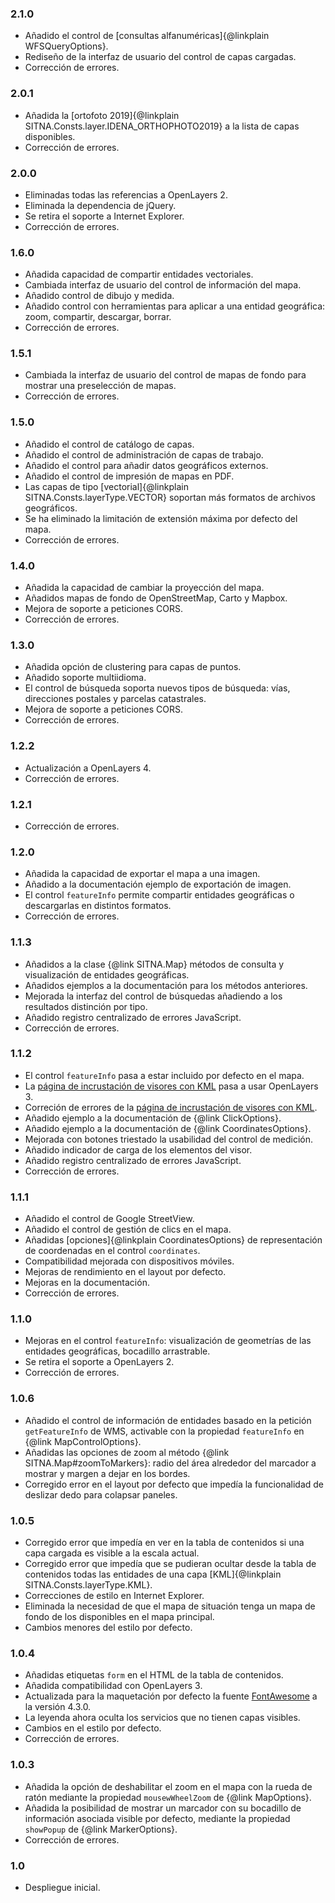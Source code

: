 ### 2.1.0

- Añadido el control de [consultas alfanuméricas]{@linkplain WFSQueryOptions}.
- Rediseño de la interfaz de usuario del control de capas cargadas.
- Corrección de errores.

### 2.0.1

- Añadida la [ortofoto 2019]{@linkplain SITNA.Consts.layer.IDENA_ORTHOPHOTO2019} a la lista de capas disponibles.
- Corrección de errores.

### 2.0.0

- Eliminadas todas las referencias a OpenLayers 2.
- Eliminada la dependencia de jQuery.
- Se retira el soporte a Internet Explorer.
- Corrección de errores.

### 1.6.0

- Añadida capacidad de compartir entidades vectoriales.
- Cambiada interfaz de usuario del control de información del mapa.
- Añadido control de dibujo y medida.
- Añadido control con herramientas para aplicar a una entidad geográfica: zoom, compartir, descargar, borrar.
- Corrección de errores.

### 1.5.1

- Cambiada la interfaz de usuario del control de mapas de fondo para mostrar una preselección de mapas.
- Corrección de errores.

### 1.5.0

- Añadido el control de catálogo de capas.
- Añadido el control de administración de capas de trabajo.
- Añadido el control para añadir datos geográficos externos.
- Añadido el control de impresión de mapas en PDF.
- Las capas de tipo [vectorial]{@linkplain SITNA.Consts.layerType.VECTOR} soportan más formatos de archivos geográficos.
- Se ha eliminado la limitación de extensión máxima por defecto del mapa.
- Corrección de errores.

### 1.4.0

- Añadida la capacidad de cambiar la proyección del mapa.
- Añadidos mapas de fondo de OpenStreetMap, Carto y Mapbox.
- Mejora de soporte a peticiones CORS.
- Corrección de errores.

### 1.3.0

- Añadida opción de clustering para capas de puntos.
- Añadido soporte multiidioma.
- El control de búsqueda soporta nuevos tipos de búsqueda: vías, direcciones postales y parcelas catastrales.
- Mejora de soporte a peticiones CORS.
- Corrección de errores.

### 1.2.2

- Actualización a OpenLayers 4.
- Corrección de errores.

### 1.2.1

- Corrección de errores.

### 1.2.0

- Añadida la capacidad de exportar el mapa a una imagen.
- Añadido a la documentación ejemplo de exportación de imagen.
- El control `featureInfo` permite compartir entidades geográficas o descargarlas en distintos formatos.
- Corrección de errores.

### 1.1.3

- Añadidos a la clase {@link SITNA.Map} métodos de consulta y visualización de entidades geográficas.
- Añadidos ejemplos a la documentación para los métodos anteriores.
- Mejorada la interfaz del control de búsquedas añadiendo a los resultados distinción por tipo.
- Añadido registro centralizado de errores JavaScript.
- Corrección de errores.

### 1.1.2

- El control `featureInfo` pasa a estar incluido por defecto en el mapa.
- La [página de incrustación de visores con KML](//sitna.tracasa.es/kml/) pasa a usar OpenLayers 3.
- Correción de errores de la [página de incrustación de visores con KML](//sitna.tracasa.es/kml/).
- Añadido ejemplo a la documentación de {@link ClickOptions}.
- Añadido ejemplo a la documentación de {@link CoordinatesOptions}.
- Mejorada con botones triestado la usabilidad del control de medición.
- Añadido indicador de carga de los elementos del visor.
- Añadido registro centralizado de errores JavaScript.
- Corrección de errores.

### 1.1.1

- Añadido el control de Google StreetView.
- Añadido el control de gestión de clics en el mapa.
- Añadidas [opciones]{@linkplain CoordinatesOptions} de representación de coordenadas en el control `coordinates`.
- Compatibilidad mejorada con dispositivos móviles.
- Mejoras de rendimiento en el layout por defecto.
- Mejoras en la documentación.
- Corrección de errores.

### 1.1.0

- Mejoras en el control `featureInfo`: visualización de geometrías
 de las entidades geográficas, bocadillo arrastrable.
- Se retira el soporte a OpenLayers 2.
- Corrección de errores.

### 1.0.6

- Añadido el control de información de entidades basado en la petición `getFeatureInfo` de WMS, activable con la propiedad
 `featureInfo` en {@link MapControlOptions}.
- Añadidas las opciones de zoom al método {@link SITNA.Map#zoomToMarkers}: radio del
 área alrededor del marcador a mostrar y margen a dejar en los bordes.
- Corregido error en el layout por defecto que impedía la funcionalidad de deslizar dedo para colapsar paneles.

### 1.0.5

- Corregido error que impedía en ver en la tabla de contenidos si una capa cargada es visible a la escala actual.
- Corregido error que impedía que se pudieran ocultar desde la tabla de contenidos todas las entidades de una capa [KML]{@linkplain SITNA.Consts.layerType.KML}.
- Correcciones de estilo en Internet Explorer.
- Eliminada la necesidad de que el mapa de situación tenga un mapa de fondo de los disponibles en el mapa principal.
- Cambios menores del estilo por defecto.

### 1.0.4

- Añadidas etiquetas `form` en el HTML de la tabla de contenidos.
- Añadida compatibilidad con OpenLayers 3.
- Actualizada para la maquetación por defecto la fuente [FontAwesome](http://fortawesome.github.io/Font-Awesome/) a la versión 4.3.0.
- La leyenda ahora oculta los servicios que no tienen capas visibles.
- Cambios en el estilo por defecto.
- Corrección de errores.

### 1.0.3

- Añadida la opción de deshabilitar el zoom en el mapa con la rueda de ratón mediante la propiedad `mousewWheelZoom` de {@link MapOptions}.
- Añadida la posibilidad de mostrar un marcador con su bocadillo de información asociada visible por defecto, mediante la propiedad `showPopup` de {@link MarkerOptions}.
- Corrección de errores.

### 1.0

- Despliegue inicial.